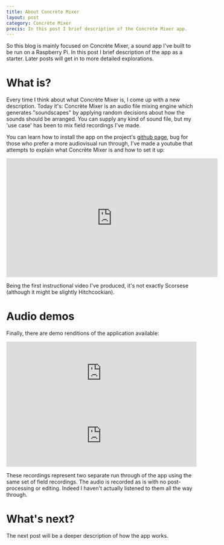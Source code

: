 ```yaml
---
title: About Concrète Mixer
layout: post
category: Concrète Mixer
precis: In this post I brief description of the Concrète Mixer app.
---
```


So this blog is mainly focused on Concrète Mixer, a sound app I've built to be run on a Raspberry Pi. In this post I brief description of the app as a starter. Later posts will get in to more detailed explorations.

# What is?

Every time I think about what Concrète Mixer is, I come up with a new description. Today it's: Concrète Mixer is an audio file mixing engine which generates "soundscapes" by applying random decisions about how the sounds should be arranged. You can supply any kind of sound file, but my 'use case' has been to mix field recordings I've made.

You can learn how to install the app on the project's [github page](https://github.com/concrete-mixer/concrete-mixer/blob/master/README.md), bug for those who prefer a more audiovisual run through, I've made a youtube that attempts to explain what Concrète Mixer is and how to set it up:

<iframe width="560" height="315" src="https://www.youtube.com/embed/oGbAfF0j6Us" frameborder="0" allowfullscreen></iframe>

Being the first instructional video I've produced, it's not exactly Scorsese (although it might be slightly Hitchcockian).

# Audio demos

Finally, there are demo renditions of the application available:

<iframe width="100%" height="166" scrolling="no" frameborder="no" src="https://w.soundcloud.com/player/?url=https%3A//api.soundcloud.com/tracks/225341813&amp;color=ff5500&amp;auto_play=false&amp;hide_related=false&amp;show_comments=true&amp;show_user=true&amp;show_reposts=false"></iframe>

<iframe width="100%" height="166" scrolling="no" frameborder="no" src="https://w.soundcloud.com/player/?url=https%3A//api.soundcloud.com/tracks/225344033&amp;color=ff5500&amp;auto_play=false&amp;hide_related=false&amp;show_comments=true&amp;show_user=true&amp;show_reposts=false"></iframe>

These recordings represent two separate run through of the app using the same set of field recordings. The audio is recorded as is with no post-processing or editing. Indeed I haven't actually listened to them all the way through.

# What's next?

The next post will be a deeper description of how the app works.
